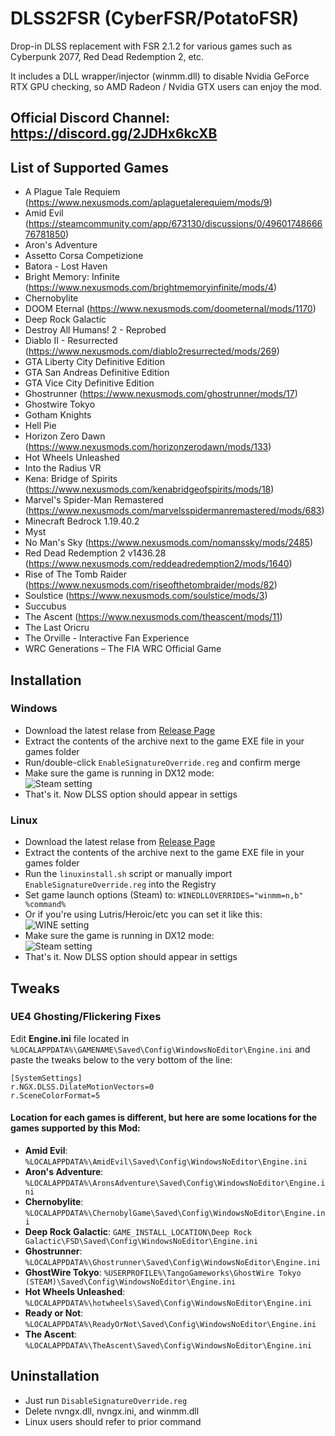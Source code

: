 # DLSS2FSR (CyberFSR/PotatoFSR)
Drop-in DLSS replacement with FSR 2.1.2 for various games such as Cyberpunk 2077, Red Dead Redemption 2, etc.

It includes a DLL wrapper/injector (winmm.dll) to disable Nvidia GeForce RTX GPU checking, so AMD Radeon / Nvidia GTX users can enjoy the mod.

## Official Discord Channel: https://discord.gg/2JDHx6kcXB


## List of Supported Games
* A Plague Tale Requiem (https://www.nexusmods.com/aplaguetalerequiem/mods/9)
* Amid Evil (https://steamcommunity.com/app/673130/discussions/0/4960174866676781850)
* Aron's Adventure
* Assetto Corsa Competizione
* Batora - Lost Haven
* Bright Memory: Infinite (https://www.nexusmods.com/brightmemoryinfinite/mods/4)
* Chernobylite 
* DOOM Eternal (https://www.nexusmods.com/doometernal/mods/1170)
* Deep Rock Galactic
* Destroy All Humans! 2 - Reprobed
* Diablo II - Resurrected (https://www.nexusmods.com/diablo2resurrected/mods/269)
* GTA Liberty City Definitive Edition
* GTA San Andreas Definitive Edition
* GTA Vice City Definitive Edition
* Ghostrunner (https://www.nexusmods.com/ghostrunner/mods/17)
* Ghostwire Tokyo
* Gotham Knights
* Hell Pie
* Horizon Zero Dawn (https://www.nexusmods.com/horizonzerodawn/mods/133)
* Hot Wheels Unleashed
* Into the Radius VR
* Kena: Bridge of Spirits (https://www.nexusmods.com/kenabridgeofspirits/mods/18)
* Marvel's Spider-Man Remastered (https://www.nexusmods.com/marvelsspidermanremastered/mods/683)
* Minecraft Bedrock 1.19.40.2
* Myst
* No Man's Sky (https://www.nexusmods.com/nomanssky/mods/2485)
* Red Dead Redemption 2 v1436.28 (https://www.nexusmods.com/reddeadredemption2/mods/1640)
* Rise of The Tomb Raider (https://www.nexusmods.com/riseofthetombraider/mods/82)
* Soulstice (https://www.nexusmods.com/soulstice/mods/3)
* Succubus
* The Ascent (https://www.nexusmods.com/theascent/mods/11)
* The Last Oricru
* The Orville - Interactive Fan Experience
* WRC Generations – The FIA WRC Official Game


## Installation
### Windows 
* Download the latest relase from [Release Page](https://github.com/MOVZX/CyberFSR2/releases)
* Extract the contents of the archive next to the game EXE file in your games folder
* Run/double-click `EnableSignatureOverride.reg` and confirm merge
* Make sure the game is running in DX12 mode:  
![Steam setting](https://i.imgur.com/a8Sybru.png)
* That's it. Now DLSS option should appear in settigs

### Linux
* Download the latest relase from [Release Page](https://github.com/MOVZX/CyberFSR2/releases)
* Extract the contents of the archive next to the game EXE file in your games folder
* Run the ```linuxinstall.sh``` script or manually import `EnableSignatureOverride.reg` into the Registry
* Set game launch options (Steam) to: `WINEDLLOVERRIDES="winmm=n,b" %command%`
* Or if you're using Lutris/Heroic/etc you can set it like this:  
![WINE setting](https://i.imgur.com/v7JLSUY.png)
* Make sure the game is running in DX12 mode:  
![Steam setting](https://i.imgur.com/a8Sybru.png)
* That's it. Now DLSS option should appear in settigs


## Tweaks
### UE4 Ghosting/Flickering Fixes

Edit **Engine.ini** file located in ```%LOCALAPPDATA%\GAMENAME\Saved\Config\WindowsNoEditor\Engine.ini``` and paste the tweaks below to the very bottom of the line:
```
[SystemSettings]
r.NGX.DLSS.DilateMotionVectors=0
r.SceneColorFormat=5
```
#### Location for each games is different, but here are some locations for the games supported by this Mod:

- **Amid Evil**: ```%LOCALAPPDATA%\AmidEvil\Saved\Config\WindowsNoEditor\Engine.ini```
- **Aron's Adventure**: ```%LOCALAPPDATA%\AronsAdventure\Saved\Config\WindowsNoEditor\Engine.ini```
- **Chernobylite**: ```%LOCALAPPDATA%\ChernobylGame\Saved\Config\WindowsNoEditor\Engine.ini```
- **Deep Rock Galactic**: ```GAME_INSTALL_LOCATION\Deep Rock Galactic\FSD\Saved\Config\WindowsNoEditor\Engine.ini```
- **Ghostrunner**: ```%LOCALAPPDATA%\Ghostrunner\Saved\Config\WindowsNoEditor\Engine.ini```
- **GhostWire Tokyo**: ```%USERPROFILE%\TangoGameworks\GhostWire Tokyo (STEAM)\Saved\Config\WindowsNoEditor\Engine.ini```
- **Hot Wheels Unleashed**: ```%LOCALAPPDATA%\hotwheels\Saved\Config\WindowsNoEditor\Engine.ini```
- **Ready or Not**: ```%LOCALAPPDATA%\ReadyOrNot\Saved\Config\WindowsNoEditor\Engine.ini```
- **The Ascent**: ```%LOCALAPPDATA%\TheAscent\Saved\Config\WindowsNoEditor\Engine.ini```


## Uninstallation
* Just run `DisableSignatureOverride.reg`
* Delete nvngx.dll, nvngx.ini, and winmm.dll
* Linux users should refer to prior command